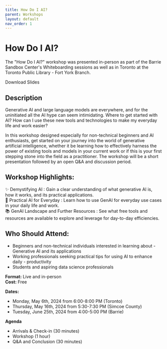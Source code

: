 ```yaml
---
title: How Do I AI?
parent: Workshops
layout: default
nav_order: 1
---
```

# How Do I AI?
The "How Do I AI?" workshop was presented in-person as part of the Barrie Sandbox Center's Whiteboarding sessions as well as in Toronto at the Toronto Public Library - Fort York Branch.

<object data="./slides/How Do I AI.pdf#toolbar=0" width="100%" style="aspect-ratio: 16 / 9"></object>

  <div class="button-container">
    <a href="./slides/How Do I AI.pdf" download class="download-button" style="border-radius:20px; text-decoration:none">Download Slides</a>
  </div>

## Description

Generative AI and large language models are everywhere, and for the uninitiated all the AI hype can seem intimidating. Where to get started with AI? How can I use these new tools and technologies to make my everyday life and work easier?

In this workshop designed especially for non-technical beginners and AI enthusiasts, get started on your journey into the world of generative artificial intelligence, whether it be learning how to effectively harness the power of existing tools and models in your current work or if this is your first stepping stone into the field as a practitioner. The workshop will be a short presentation followed by an open Q&A and discussion period.

## Workshop Highlights:
✨ Demystifying AI : Gain a clear understanding of what generative AI is, how it works, and its practical applications.  
💪 Practical AI for Everyday : Learn how to use GenAI for everyday use cases in your daily life and work.  
📚 GenAI Landscape and Further Resources : See what free tools and resources are available to explore and leverage for day-to-day efficiencies.  

## Who Should Attend:
- Beginners and non-technical individuals interested in learning about - Generative AI and its applications
- Working professionals seeking practical tips for using AI to enhance daily - productivity
- Students and aspiring data science professionals

**Format:** Live and in-person  
**Cost:** Free  

**Dates:**
- Monday, May 6th, 2024 from 6:00-8:00 PM (Toronto)
- Thursday, May 16th, 2024 from 5:30-7:30 PM (Simcoe County)
- Tuesday, June 25th, 2024 from 4:00-5:00 PM (Barrie)

**Agenda**
- Arrivals & Check-in (30 minutes)
- Workshop (1 hour)
- Q&A and Conclusion (30 minutes)